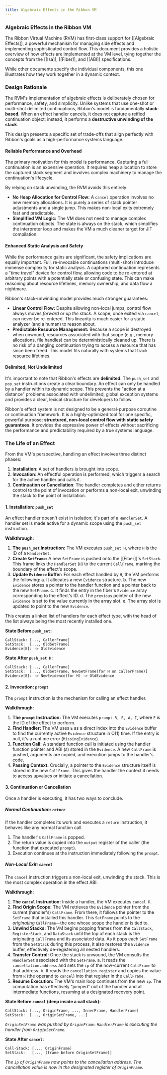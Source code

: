 ```yaml
---
title: Algebraic Effects in the Ribbon VM
---
```


### Algebraic Effects in the Ribbon VM

The Ribbon Virtual Machine (RVM) has first-class support for [[Algebraic Effects]], a powerful mechanism for managing side effects and implementing sophisticated control flow. This document provides a holistic overview of how effects are implemented at the VM level, tying together the concepts from the [[Isa]], [[Fiber]], and [[ABI]] specifications.

While other documents specify the individual components, this one illustrates how they work together in a dynamic context.

### Design Rationale

The RVM's implementation of algebraic effects is deliberately chosen for performance, safety, and simplicity. Unlike systems that use one-shot or multi-shot delimited continuations, Ribbon's model is fundamentally **stack-based**. When an effect handler cancels, it does not capture a reified continuation object; instead, it performs a **destructive unwinding of the stack**.

This design presents a specific set of trade-offs that align perfectly with Ribbon's goals as a high-performance systems language.

#### Reliable Performance and Overhead

The primary motivation for this model is performance. Capturing a full continuation is an expensive operation. It requires heap allocation to store the captured stack segment and involves complex machinery to manage the continuation's lifecycle.

By relying on stack unwinding, the RVM avoids this entirely:
*   **No Heap Allocation for Control Flow:** A `cancel` operation involves no new memory allocations. It is purely a series of stack pointer adjustments and a single jump. This makes non-local exits extremely fast and predictable.
*   **Simplified VM Logic:** The VM does not need to manage complex continuation objects. The state is always on the stack, which simplifies the interpreter loop and makes the VM a much cleaner target for JIT compilation.

#### Enhanced Static Analysis and Safety

While the performance gains are significant, the safety implications are equally important. Full, re-invocable continuations (multi-shot) introduce immense complexity for static analysis. A captured continuation represents a "time travel" device for control flow, allowing code to be re-entered at arbitrary points with a potentially stale or confusing state. This can make reasoning about resource lifetimes, memory ownership, and data flow a nightmare.

Ribbon's stack-unwinding model provides much stronger guarantees:
*   **Linear Control Flow:** Despite allowing non-local jumps, control flow always moves *forward* or *up the stack*. A scope, once exited via `cancel`, can never be re-entered. This linearity is much easier for a static analyzer (and a human) to reason about.
*   **Predictable Resource Management:** Because a scope is destroyed when unwound, resources associated with that scope (e.g., memory allocations, file handles) can be deterministically cleaned up. There is no risk of a dangling continuation trying to access a resource that has since been freed. This model fits naturally with systems that track resource lifetimes.

#### Delimited, Not Undelimited

It's important to note that Ribbon's effects are **delimited**. The `push_set` and `pop_set` instructions create a clear boundary. An effect can only be handled by a handler within its dynamic scope. This prevents the "action at a distance" problems associated with undelimited, global exception systems and provides a clear, lexical structure for developers to follow.

Ribbon's effect system is not designed to be a general-purpose coroutine or continuation framework. It is a highly-optimized tool for one specific, powerful purpose: **structured, non-local control flow with static safety guarantees**. It provides the expressive power of effects without sacrificing the performance and predictability required by a true systems language.

### The Life of an Effect

From the VM's perspective, handling an effect involves three distinct phases:

1.  **Installation**: A set of handlers is brought into scope.
2.  **Invocation**: An effectful operation is performed, which triggers a search for the active handler and calls it.
3.  **Continuation or Cancellation**: The handler completes and either returns control to the point of invocation or performs a non-local exit, unwinding the stack to the point of installation.

#### 1. Installation: `push_set`

An effect handler doesn't exist in isolation; it's part of a `HandlerSet`. A handler set is made active for a dynamic scope using the `push_set` instruction.

**Walkthrough:**
1.  **The `push_set` Instruction:** The VM executes `push_set H`, where `H` is the ID of a `HandlerSet`.
2.  **Create `SetFrame`:** A new `SetFrame` is pushed onto the [[Fiber]]'s `SetStack`. This frame links the `HandlerSet` (`H`) to the current `CallFrame`, marking the boundary of the effect's scope.
3.  **Update `Evidence` Buffer:** For each effect handled by `H`, the VM performs the following:
    a. It allocates a new `Evidence` structure.
    b. The new `Evidence` stores a pointer to the handler function and a pointer back to the new `SetFrame`.
    c. It finds the entry in the fiber's `Evidence` array corresponding to the effect's ID.
    d. The `previous` pointer of the new `Evidence` is set to the value currently in the array slot.
    e. The array slot is updated to point to the new `Evidence`.

This creates a linked list of handlers for each effect type, with the head of the list always being the most recently installed one.

**State Before `push_set`:**
```
CallStack: [..., CallerFrame]
SetStack:  [..., OldSetFrame]
Evidence[E]: -> OldEvidence
```

**State After `push_set H`:**
```
CallStack: [..., CallerFrame]
SetStack:  [..., OldSetFrame, NewSetFrame(for H on CallerFrame)]
Evidence[E]: -> NewEvidence(for H) -> OldEvidence
```

#### 2. Invocation: `prompt`

The `prompt` instruction is the mechanism for calling an effect handler.

**Walkthrough:**
1.  **The `prompt` Instruction:** The VM executes `prompt R, E, A, I`, where `E` is the ID of the effect to perform.
2.  **Find Handler:** The VM uses `E` as a direct index into the `Evidence` buffer to find the currently active `Evidence` structure in O(1) time. If the entry is null, it's a runtime error (`MissingEvidence`).
3.  **Function Call:** A standard function call is initiated using the handler function pointer and ABI (`A`) stored in the `Evidence`. A new `CallFrame` is pushed, arguments are copied, and execution jumps to the handler's code.
4.  **Passing Context:** Crucially, a pointer to the `Evidence` structure itself is stored in the new `CallFrame`. This gives the handler the context it needs to access upvalues or initiate a cancellation.

#### 3. Continuation or Cancellation

Once a handler is executing, it has two ways to conclude.

##### Normal Continuation: `return`

If the handler completes its work and executes a `return` instruction, it behaves like any normal function call.

1.  The handler's `CallFrame` is popped.
2.  The return value is copied into the `output` register of the caller (the function that executed `prompt`).
3.  Execution continues at the instruction immediately following the `prompt`.

##### Non-Local Exit: `cancel`

The `cancel` instruction triggers a non-local exit, unwinding the stack. This is the most complex operation in the effect ABI.

**Walkthrough:**
1.  **The `cancel` Instruction:** Inside a handler, the VM executes `cancel R`.
2.  **Find Origin Scope:** The VM retrieves the `Evidence` pointer from the current (handler's) `CallFrame`. From there, it follows the pointer to the `SetFrame` that installed this handler. This `SetFrame` points to the *originating* `CallFrame`—the one whose scope the handler is tied to.
3.  **Unwind Stacks:** The VM begins popping frames from the `CallStack`, `RegisterStack`, and `DataStack` until the top of each stack is the originating `CallFrame` and its associated data. As it pops each `SetFrame` from the `SetStack` during this process, it also restores the `Evidence` buffer, effectively de-registering all nested handlers.
4.  **Transfer Control:** Once the stack is unwound, the VM consults the `HandlerSet` associated with the `SetFrame`.
    a. It reads the `cancellation.address` and sets the `ip` of the now-current `CallFrame` to that address.
    b. It reads the `cancellation.register` and copies the value from `R` (the operand to `cancel`) into that register in the `CallFrame`.
5.  **Resume Execution:** The VM's main loop continues from the new `ip`. The computation has effectively "jumped" out of the handler and all intermediate functions, resuming at a designated recovery point.

**State Before `cancel` (deep inside a call stack):**
```
CallStack: [..., OriginFrame, ..., InnerFrame, HandlerFrame]
SetStack:  [..., OriginSetFrame, ...]
```
*`OriginSetFrame` was pushed by `OriginFrame`.*
*`HandlerFrame` is executing the handler from `OriginSetFrame`.*

**State After `cancel`:**
```
Call-Stack: [..., OriginFrame]
SetStack:   [..., (frame before OriginSetFrame)]
```
*The `ip` of `OriginFrame` now points to the cancellation address.*
*The cancellation value is now in the designated register of `OriginFrame`.*